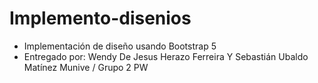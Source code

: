 # Implemento-disenios
- Implementación de diseño usando Bootstrap 5
- Entregado por: Wendy De Jesus Herazo Ferreira Y Sebastián Ubaldo Matínez Munive / Grupo 2 PW
